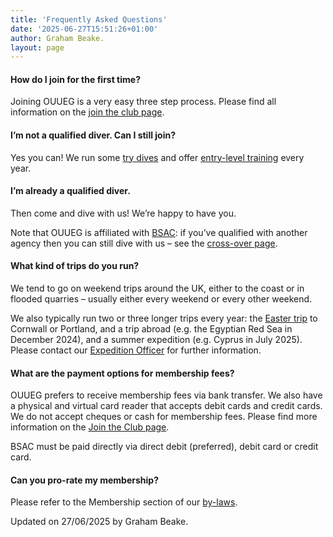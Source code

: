 ```yaml
---
title: 'Frequently Asked Questions'
date: '2025-06-27T15:51:26+01:00'
author: Graham Beake.
layout: page
---
```


#### How do I join for the first time?

Joining OUUEG is a very easy three step process. Please find all information on the [join the club page](/membership/join/ "Join us").

#### I’m not a qualified diver. Can I still join?

Yes you can! We run some [try dives](/diving/try) and offer [entry-level training](/training/learn-to-dive) every year.

#### I’m already a qualified diver.

Then come and dive with us! We’re happy to have you.

Note that OUUEG is affiliated with [BSAC](https://www.bsac.com): if you’ve qualified with another agency then you can still dive with us – see the [cross-over page](/membership/crossing-over).

#### What kind of trips do you run?

We tend to go on weekend trips around the UK, either to the coast or in flooded
quarries – usually either every weekend or every other weekend.

We also typically run two or three longer trips every year: the
[Easter trip](/diving/easter-trip) to Cornwall or Portland, and a trip abroad (e.g. the
Egyptian Red Sea in December 2024), and a summer expedition (e.g. Cyprus in July
2025). Please contact our [Expedition Officer](expedition@ouueg.com) for further
information.

#### What are the payment options for membership fees?

OUUEG prefers to receive membership fees via bank transfer. We also have a
physical and virtual card reader that accepts debit cards and credit cards. We
do not accept cheques or cash for membership fees. Please find more information
on the [Join the Club page](/membership/join.html).

BSAC must be paid directly via direct debit (preferred), debit card or credit card.

#### Can you pro-rate my membership?

Please refer to the Membership section of our
[by-laws](https://drive.google.com/file/d/14aEY6qYYriToOg1XskG-pCP80phy85xt/view).

Updated on 27/06/2025 by Graham Beake.
